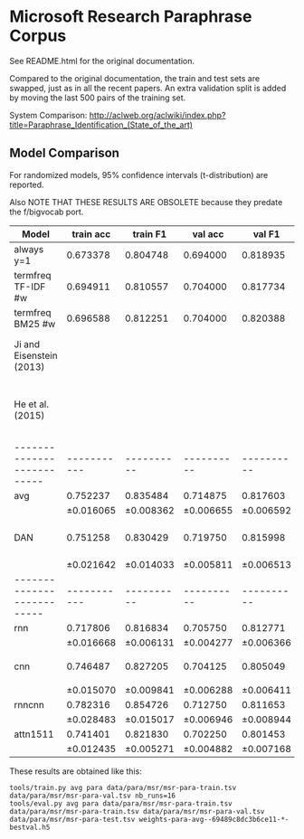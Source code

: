 Microsoft Research Paraphrase Corpus
====================================

See README.html for the original documentation.

Compared to the original documentation, the train and test sets are swapped,
just as in all the recent papers.  An extra validation split is added by
moving the last 500 pairs of the training set.

System Comparison:
http://aclweb.org/aclwiki/index.php?title=Paraphrase_Identification_(State_of_the_art)

Model Comparison
----------------

For randomized models, 95% confidence intervals (t-distribution) are reported.

Also NOTE THAT THESE RESULTS ARE OBSOLETE because they predate the f/bigvocab port.

| Model                    | train acc | train F1 | val acc  | val F1   | test acc | test F1  | settings
|--------------------------|-----------|----------|----------|----------|----------|----------|---------
| always y=1               | 0.673378  | 0.804748 | 0.694000 | 0.818935 | 0.665507 | 0.799025 | (defaults)
| termfreq TF-IDF #w       | 0.694911  | 0.810557 | 0.704000 | 0.817734 | 0.695652 | 0.811625 | ``freq_mode='tf'``
| termfreq BM25 #w         | 0.696588  | 0.812251 | 0.704000 | 0.820388 | 0.695072 | 0.811063 | (defaults)
| Ji and Eisenstein (2013) |           |          |          |          | 0.804    | 0.859    | Matrix factorization with supervised reweighting
| He et al. (2015)         |           |          |          |          | 0.786    | 0.847    | Multi-perspective Convolutional NNs and structured similarity layer
|--------------------------|-----------|----------|----------|----------|----------|----------|---------
| avg                      | 0.752237  | 0.835484 | 0.714875 | 0.817603 | 0.701775 | 0.803806 | (defaults)
|                          |±0.016065  |±0.008362 |±0.006655 |±0.006592 |±0.003495 |±0.005670 |
| DAN                      | 0.751258  | 0.830429 | 0.719750 | 0.815998 | 0.703478 | 0.799095 | ``inp_e_dropout=0`` ``inp_w_dropout=1/3`` ``deep=2`` ``pact='relu'``
|                          |±0.021642  |±0.014033 |±0.005811 |±0.006513 |±0.003917 |±0.006118 |
|--------------------------|-----------|----------|----------|----------|----------|----------|---------
| rnn                      | 0.717806  | 0.816834 | 0.705750 | 0.812771 | 0.691920 | 0.797981 | (defaults)
|                          |±0.016668  |±0.006131 |±0.004277 |±0.006366 |±0.007403 |±0.007051 |
| cnn                      | 0.746487  | 0.827205 | 0.704125 | 0.805049 | 0.702029 | 0.798059 | ``inp_e_dropout=1/2`` ``dropout=1/2`` (FIXME)
|                          |±0.015070  |±0.009841 |±0.006288 |±0.006411 |±0.003744 |±0.005246 |
| rnncnn                   | 0.782316  | 0.854726 | 0.712750 | 0.811653 | 0.704167 | 0.799246 | (defaults)
|                          |±0.028483  |±0.015017 |±0.006946 |±0.008944 |±0.006232 |±0.009749 |
| attn1511                 | 0.741401  | 0.821830 | 0.702250 | 0.801453 | 0.699891 | 0.791798 | (defaults)
|                          |±0.012435  |±0.005271 |±0.004882 |±0.007168 |±0.004946 |±0.008456 |

These results are obtained like this:

	tools/train.py avg para data/para/msr/msr-para-train.tsv data/para/msr/msr-para-val.tsv nb_runs=16
	tools/eval.py avg para data/para/msr/msr-para-train.tsv data/para/msr/msr-para-train.tsv data/para/msr/msr-para-val.tsv data/para/msr/msr-para-test.tsv weights-para-avg--69489c8dc3b6ce11-*-bestval.h5
